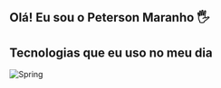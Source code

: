 ## Olá! Eu sou o Peterson Maranho 🖐️


## Tecnologias que eu uso no meu dia

<div style="display: inline_block">
  
  <img align="center" alt="Spring" src="[https://img.shields.io/badge/Node.js-43853D?style=for-the-badge&logo=node.js&logoColor=white](https://img.shields.io/badge/Spring-6DB33F?style=for-the-badge&logo=spring&logoColor=white)" />
</div><br/>


